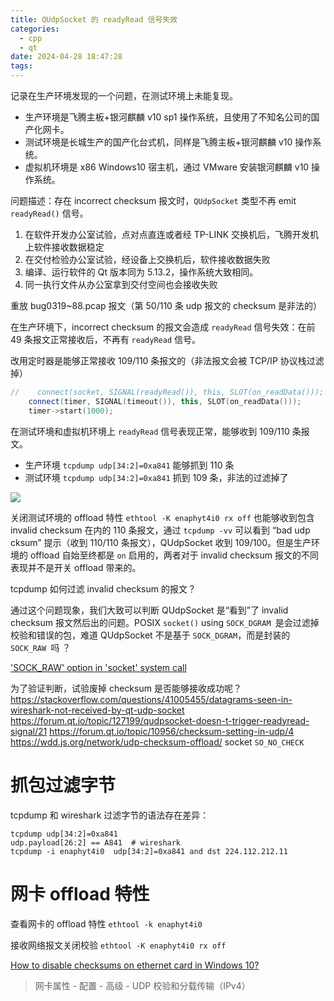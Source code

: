 ```yaml
---
title: QUdpSocket 的 readyRead 信号失效
categories:
  - cpp
  - qt
date: 2024-04-28 18:47:28
tags:
---
```


记录在生产环境发现的一个问题，在测试环境上未能复现。

- 生产环境是飞腾主板+银河麒麟 v10 sp1 操作系统，且使用了不知名公司的国产化网卡。
- 测试环境是长城生产的国产化台式机，同样是飞腾主板+银河麒麟 v10 操作系统。
- 虚拟机环境是 x86 Windows10 宿主机，通过 VMware 安装银河麒麟 v10 操作系统。

问题描述：存在 incorrect checksum 报文时，`QUdpSocket` 类型不再 emit `readyRead()` 信号。

<!-- more -->

1. 在软件开发办公室试验，点对点直连或者经 TP-LINK 交换机后，飞腾开发机上软件接收数据稳定
2. 在交付检验办公室试验，经设备上交换机后，软件接收数据失败
3. 编译、运行软件的 Qt 版本同为 5.13.2，操作系统大致相同。
4. 同一执行文件从办公室拿到交付空间也会接收失败

重放 bug0319~88.pcap 报文（第 50/110 条 udp 报文的 checksum 是非法的）

在生产环境下，incorrect checksum 的报文会造成 `readyRead` 信号失效：在前 49 条报文正常接收后，不再有 `readyRead` 信号。

改用定时器是能够正常接收 109/110 条报文的（非法报文会被 TCP/IP 协议栈过滤掉）

```cpp
//    connect(socket, SIGNAL(readyRead()), this, SLOT(on_readData()));
    connect(timer, SIGNAL(timeout()), this, SLOT(on_readData()));
    timer->start(1000);
```

在测试环境和虚拟机环境上 `readyRead` 信号表现正常，能够收到  109/110 条报文。

- 生产环境 `tcpdump udp[34:2]=0xa841` 能够抓到 110 条
- 测试环境 `tcpdump udp[34:2]=0xa841` 抓到 109 条，非法的过滤掉了

![](https://raw.githubusercontent.com/tnie/MarkdownPhotos/picgo/ebd59081_134031.png)


关闭测试环境的 offload 特性 `ethtool -K enaphyt4i0 rx off` 也能够收到包含 invalid checksum 在内的 110 条报文，通过 `tcpdump -vv` 可以看到 “bad udp cksum” 提示（收到 110/110 条报文），QUdpSocket 收到 109/100。但是生产环境的 offload 自始至终都是 `on` 启用的，两者对于 invalid checksum 报文的不同表现并不是开关 offload  带来的。

tcpdump 如何过滤 invalid checksum 的报文？

通过这个问题现象，我们大致可以判断 QUdpSocket 是“看到”了 invalid checksum 报文然后出的问题。POSIX `socket()` using `SOCK_DGRAM `是会过滤掉校验和错误的包，难道 QUdpSocket 不是基于 `SOCK_DGRAM`，而是封装的 `SOCK_RAW `吗 ？

['SOCK_RAW' option in 'socket' system call](https://stackoverflow.com/questions/30780082/sock-raw-option-in-socket-system-call)

为了验证判断，试验废掉 checksum 是否能够接收成功呢？
https://stackoverflow.com/questions/41005455/datagrams-seen-in-wireshark-not-received-by-qt-udp-socket
https://forum.qt.io/topic/127199/qudpsocket-doesn-t-trigger-readyread-signal/21
https://forum.qt.io/topic/10956/checksum-setting-in-udp/4
https://wdd.js.org/network/udp-checksum-offload/
socket `SO_NO_CHECK`

# 抓包过滤字节

tcpdump 和 wireshark 过滤字节的语法存在差异：

```
tcpdump udp[34:2]=0xa841
udp.payload[26:2] == A841  # wireshark
tcpdump -i enaphyt4i0  udp[34:2]=0xa841 and dst 224.112.212.11 
```

# 网卡 offload 特性

查看网卡的 offload 特性 `ethtool -k enaphyt4i0`

接收网络报文关闭校验 `ethtool -K enaphyt4i0 rx off`

[How to disable checksums on ethernet card in Windows 10?](https://superuser.com/questions/961617/how-to-disable-checksums-on-ethernet-card-in-windows-10)

> 网卡属性 - 配置 - 高级 - UDP 校验和分载传输（IPv4）
